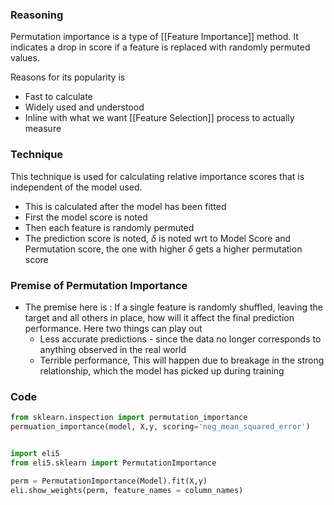 ### Reasoning 
Permutation importance is a type of [[Feature Importance]] method. It indicates a drop in score if a feature is replaced with randomly permuted values. 

Reasons for its popularity is
- Fast to calculate
- Widely used and understood
- Inline with what we want [[Feature Selection]] process to actually measure

### Technique
This technique is used for calculating relative importance scores that is independent of the model used.

- This is calculated after the model has been fitted
- First the model score is noted 
- Then each feature is randomly permuted
- The prediction score is noted, $\delta$ is noted wrt to Model Score and Permutation score, the one with higher $\delta$ gets a higher permutation score

### Premise of Permutation Importance
- The premise here is : If a single feature is randomly shuffled, leaving the target and all others in place, how will it affect the final prediction performance. Here two things can play out
	- Less accurate predictions - since the data no longer corresponds to anything observed in the real world
	- Terrible performance, This will happen due to breakage in the strong relationship, which the model has picked up during training

### Code

```py
from sklearn.inspection import permutation_importance
permuation_importance(model, X,y, scoring='neg_mean_squared_error')


import eli5
from eli5.sklearn import PermutationImportance

perm = PermutationImportance(Model).fit(X,y)
eli.show_weights(perm, feature_names = column_names)
```